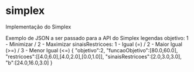 # simplex
Implementação do Simplex

Exemplo de JSON a ser passado para a API do Simplex
legendas 
objetivo: 1 - Minimizar / 2 - Maximizar
sinaisRestricoes: 1 - Igual (=) / 2 - Maior Igual (>=) / 3 - Menor Igual (<=)
{
"objetivo":2,
"funcaoObjetivo":[80.0,60.0],
"restricoes":[[4.0,6.0],[4.0,2.0],[0.0,1.0]],
"sinaisRestricoes":[2.0,3.0,3.0],
"b":[24.0,16.0,3.0]
}
